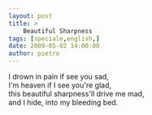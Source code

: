 ```yaml
---
layout: post
title: >
    Beautiful Sharpness
tags: [speciale,english,]
date: 2009-05-02 14:00:00
author: pietro
---
```

I drown in pain if see you sad,<br/>I'm heaven if I see you're glad,<br/>this beautiful sharpness'll drive me mad,<br/>and I hide, into my bleeding bed.
